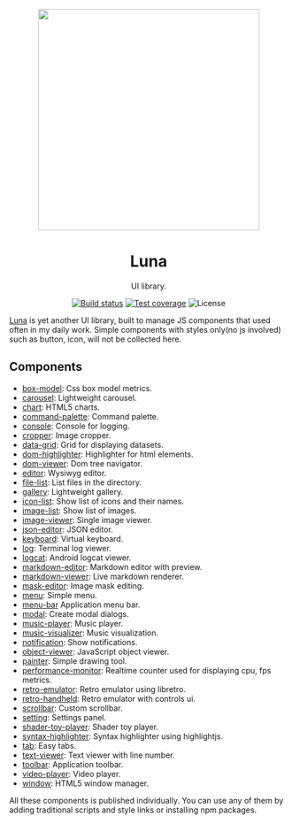 <div align="center">
  <a href="https://luna.liriliri.io/" target="_blank">
    <img src="https://luna.liriliri.io/icon.png" width="400">
  </a>
</div>

<h1 align="center">Luna</h1>

<div align="center">

UI library.

[![Build status][ci-image]][ci-url]
[![Test coverage][codecov-image]][codecov-url]
![License][license-image]

</div>

[ci-image]: https://img.shields.io/github/actions/workflow/status/liriliri/luna/main.yml?branch=master&style=flat-square
[ci-url]: https://github.com/liriliri/luna/actions/workflows/main.yml
[codecov-image]: https://img.shields.io/codecov/c/github/liriliri/luna?style=flat-square
[codecov-url]: https://codecov.io/github/liriliri/luna?branch=master
[license-image]: https://img.shields.io/github/license/liriliri/luna?style=flat-square

[Luna](https://luna.liriliri.io/) is yet another UI library, built to manage JS components that used often in my daily work. Simple components with styles only(no js involved) such as button, icon, will not be collected here.

## Components

* [box-model](./src/box-model/README.md): Css box model metrics.
* [carousel](./src/carousel/README.md): Lightweight carousel.
* [chart](./src/chart/README.md): HTML5 charts.
* [command-palette](./src/command-palette/README.md): Command palette.
* [console](./src/console/README.md): Console for logging.
* [cropper](./src/cropper/README.md): Image cropper.
* [data-grid](./src/data-grid/README.md): Grid for displaying datasets.
* [dom-highlighter](./src/dom-highlighter/README.md): Highlighter for html elements.
* [dom-viewer](./src/dom-viewer/README.md): Dom tree navigator.
* [editor](./src/editor/README.md): Wysiwyg editor.
* [file-list](./src/file-list/README.md): List files in the directory.
* [gallery](./src/gallery/README.md): Lightweight gallery.
* [icon-list](./src/icon-list/README.md): Show list of icons and their names.
* [image-list](./src/image-list/README.md): Show list of images.
* [image-viewer](./src/image-viewer/README.md): Single image viewer.
* [json-editor](./src/json-editor/README.md): JSON editor.
* [keyboard](./src/keyboard/README.md): Virtual keyboard.
* [log](./src/log/README.md): Terminal log viewer.
* [logcat](./src/logcat/README.md): Android logcat viewer.
* [markdown-editor](./src/markdown-editor/README.md): Markdown editor with preview.
* [markdown-viewer](./src/markdown-viewer/README.md): Live markdown renderer.
* [mask-editor](./src/mask-editor/README.md): Image mask editing.
* [menu](./src/menu/README.md): Simple menu.
* [menu-bar](./src/menu-bar/README.md) Application menu bar.
* [modal](./src/modal/README.md): Create modal dialogs.
* [music-player](./src/music-player/README.md): Music player.
* [music-visualizer](./src/music-visualizer/README.md): Music visualization.
* [notification](./src/notification/README.md): Show notifications.
* [object-viewer](./src/object-viewer/README.md): JavaScript object viewer.
* [painter](./src/painter/README.md): Simple drawing tool.
* [performance-monitor](./src/performance-monitor/README.md): Realtime counter used for displaying cpu, fps metrics.
* [retro-emulator](./src/retro-emulator/README.md): Retro emulator using libretro.
* [retro-handheld](./src/retro-handheld/README.md): Retro emulator with controls ui.
* [scrollbar](./src/scrollbar/README.md): Custom scrollbar.
* [setting](./src/setting/README.md): Settings panel.
* [shader-toy-player](./src/shader-toy-player/README.md): Shader toy player.
* [syntax-highlighter](./src/syntax-highlighter/README.md): Syntax highlighter using highlightjs.
* [tab](./src/tab/README.md): Easy tabs.
* [text-viewer](./src/text-viewer/README.md): Text viewer with line number.
* [toolbar](./src/toolbar/README.md): Application toolbar.
* [video-player](./src/video-player/README.md): Video player.
* [window](./src/window/README.md): HTML5 window manager.

All these components is published individually. You can use any of them by adding traditional scripts and style links or installing npm packages.